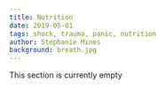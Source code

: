 ```yaml
---
title: Nutrition
date: 2019-05-01
tags: shock, trauma, panic, nutrition
author: Stephanie Mines
background: breath.jpg
---
```


This section is currently empty
